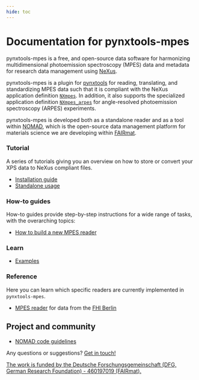 ```yaml
---
hide: toc
---
```


# Documentation for pynxtools-mpes

pynxtools-mpes is a free, and open-source data software for harmonizing multidimensional photoemission spectroscopy (MPES) data and metadata for research data management using [NeXus](https://www.nexusformat.org/).

pynxtools-mpes is a plugin for [pynxtools](https://github.com/FAIRmat-NFDI/pynxtools) for reading, translating, and standardizing MPES data such that it is compliant with the NeXus application definition [`NXmpes`](https://fairmat-nfdi.github.io/nexus_definitions/classes/contributed_definitions/NXmpes.html). In addition, it also supports the specialized application definition [`NXmpes_arpes`](https://fairmat-nfdi.github.io/nexus_definitions/classes/contributed_definitions/NXmpes_arpes.html) for angle-resolved photoemission spectroscopy (ARPES) experiments.

pynxtools-mpes is developed both as a standalone reader and as a tool within [NOMAD](https://nomad-lab.eu/), which is the open-source data management platform for materials science we are developing within [FAIRmat](https://www.fairmat-nfdi.eu/fairmat/).


<div markdown="block" class="home-grid">
<div markdown="block"> 

### Tutorial

A series of tutorials giving you an overview on how to store or convert your XPS data to NeXus compliant files.

- [Installation guide](tutorial/installation.md)
- [Standalone usage](tutorial/standalone.md)

</div>
<div markdown="block">

### How-to guides

How-to guides provide step-by-step instructions for a wide range of tasks, with the overarching topics:

- [How to build a new MPES reader](how-tos/build-a-reader.md)

</div>

<div markdown="block">

### Learn

- [Examples](explanation/examples.md)

</div>
<div markdown="block">

### Reference

Here you can learn which specific readers are currently implemented in `pynxtools-mpes`.

- [MPES reader](reference/mpes.md) for data from the [FHI Berlin](https://www.fhi.mpg.de/de) 

</div>
</div>

<h2>Project and community</h2>

- [NOMAD code guidelines](https://nomad-lab.eu/prod/v1/staging/docs/reference/code_guidelines.html) 

Any questions or suggestions? [Get in touch!](https://www.fair-di.eu/fairmat/about-fairmat/team-fairmat)

[The work is funded by the Deutsche Forschungsgemeinschaft (DFG, German Research Foundation) - 460197019 (FAIRmat).](https://gepris.dfg.de/gepris/projekt/460197019?language=en)
